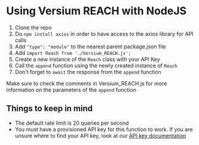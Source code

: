# Using Versium REACH with NodeJS   
1. Clone the repo
2. Do `npm install axios` in order to have access to the axios library for API calls
3. Add `"type": "module"` to the nearest parent package.json file
4. Add  `import Reach from './Versium_REACH.js';`
5. Create a new instance of the `Reach` class with your API Key
6. Call the `append` function using the newly created instance of `Reach`
7. Don't forget to `await` the response from the `append` function
   
Make sure to check the comments in Versium_REACH.js for more information on the parameters of the `append` function   
   
## Things to keep in mind
- The default rate limit is 20 queries per second
- You must have a provisioned API key for this function to work. If you are unsure where to find your API key, look at our [API key documentation](https://api-documentation.versium.com/docs/find-your-api-key)   
